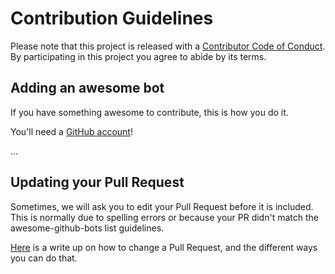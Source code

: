 # Contribution Guidelines

Please note that this project is released with a [Contributor Code of Conduct](code-of-conduct.md). By participating in this project you agree to abide by its terms.

## Adding an awesome bot

If you have something awesome to contribute, this is how you do it.

You'll need a [GitHub account](https://github.com/join)!

...

## Updating your Pull Request

Sometimes, we will ask you to edit your Pull Request before it is included. This is normally due to spelling errors or because your PR didn't match the awesome-github-bots list guidelines.

[Here](https://github.com/RichardLitt/knowledge/blob/master/github/amending-a-commit-guide.md) is a write up on how to change a Pull Request, and the different ways you can do that.
